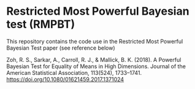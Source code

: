 # Restricted Most Powerful Bayesian test (RMPBT)
This repository contains the code use in the Restricted Most Powerful Bayesian Test paper (see reference below) 

Zoh, R. S., Sarkar, A., Carroll, R. J., & Mallick, B. K. (2018). A Powerful Bayesian Test for Equality of Means in High Dimensions. Journal of the American Statistical Association, 113(524), 1733–1741. https://doi.org/10.1080/01621459.2017.1371024
